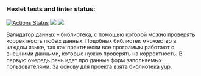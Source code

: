 ### Hexlet tests and linter status:
[![Actions Status](https://github.com/Obyrif/java-project-78/actions/workflows/hexlet-check.yml/badge.svg)](https://github.com/Obyrif/java-project-78/actions)
<a href="https://codeclimate.com/github/Obyrif/java-project-78/maintainability"><img src="https://api.codeclimate.com/v1/badges/c791ac5038eaac016298/maintainability" /></a>
<a href="https://codeclimate.com/github/Obyrif/java-project-78/test_coverage"><img src="https://api.codeclimate.com/v1/badges/c791ac5038eaac016298/test_coverage" /></a>


Валидатор данных – библиотека, с помощью которой можно проверять корректность любых данных. Подобных библиотек множество в каждом языке, так как практически все программы работают с внешними данными, которые нужно проверять на корректность. В первую очередь речь идет про данные форм заполняемых пользователями. За основу для проекта взята библиотека [yup]([url](https://github.com/jquense/yup)https://github.com/jquense/yup).
